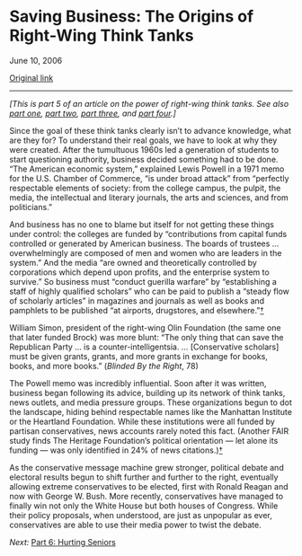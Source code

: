 Saving Business: The Origins of Right-Wing Think Tanks
======================================================

June 10, 2006

[Original link](http://www.aaronsw.com/weblog/shifting5)

* * * * *

*[This is part 5 of an article on the power of right-wing think tanks.
See also [part one](http://aaronsw.com/weblog/shifting1), [part
two](http://aaronsw.com/weblog/shifting2), [part
three](http://aaronsw.com/weblog/shifting3), and [part
four](http://aaronsw.com/weblog/shifting4).]*

Since the goal of these think tanks clearly isn’t to advance knowledge,
what are they for? To understand their real goals, we have to look at
why they were created. After the tumultuous 1960s led a generation of
students to start questioning authority, business decided something had
to be done. “The American economic system,” explained Lewis Powell in a
1971 memo for the U.S. Chamber of Commerce, “is under broad attack” from
“perfectly respectable elements of society: from the college campus, the
pulpit, the media, the intellectual and literary journals, the arts and
sciences, and from politicians.”

And business has no one to blame but itself for not getting these things
under control: the colleges are funded by “contributions from capital
funds controlled or generated by American business. The boards of
trustees … overwhelmingly are composed of men and women who are leaders
in the system.” And the media “are owned and theoretically controlled by
corporations which depend upon profits, and the enterprise system to
survive.” So business must “conduct guerilla warfare” by “establishing a
staff of highly qualified scholars” who can be paid to publish a “steady
flow of scholarly articles” in magazines and journals as well as books
and pamphlets to be published “at airports, drugstores, and
elsewhere.”[†](http://reclaimdemocracy.org/corporate_accountability/powell_memo_lewis.html)

William Simon, president of the right-wing Olin Foundation (the same one
that later funded Brock) was more blunt: “The only thing that can save
the Republican Party … is a counter-intelligentsia. … [Conservative
scholars] must be given grants, grants, and more grants in exchange for
books, books, and more books.” (*Blinded By the Right*, 78)

The Powell memo was incredibly influential. Soon after it was written,
business began following its advice, building up its network of think
tanks, news outlets, and media pressure groups. These organizations
begun to dot the landscape, hiding behind respectable names like the
Manhattan Institute or the Heartland Foundation. While these
institutions were all funded by partisan conservatives, news accounts
rarely noted this fact. (Another FAIR study finds The Heritage
Foundation’s political orientation — let alone its funding — was only
identified in 24% of news
citations.)[†](http://www.fair.org/extra/9805/think-tanks.html)

As the conservative message machine grew stronger, political debate and
electoral results begun to shift further and further to the right,
eventually allowing extreme conservatives to be elected, first with
Ronald Reagan and now with George W. Bush. More recently, conservatives
have managed to finally win not only the White House but both houses of
Congress. While their policy proposals, when understood, are just as
unpopular as ever, conservatives are able to use their media power to
twist the debate.

*Next:* [Part 6: Hurting Seniors](http://aaronsw.com/weblog/shifting6)

